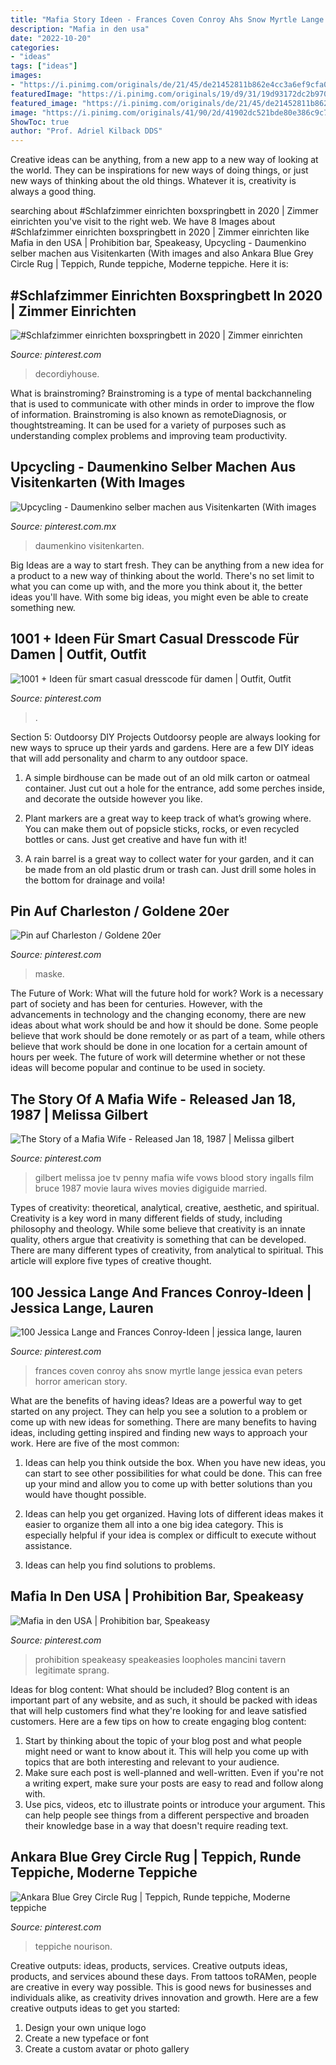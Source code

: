 ```yaml
---
title: "Mafia Story Ideen - Frances Coven Conroy Ahs Snow Myrtle Lange Jessica Evan Peters Horror American Story"
description: "Mafia in den usa"
date: "2022-10-20"
categories:
- "ideas"
tags: ["ideas"]
images:
- "https://i.pinimg.com/originals/de/21/45/de21452811b862e4cc3a6ef9cfa064d5.jpg"
featuredImage: "https://i.pinimg.com/originals/19/d9/31/19d93172dc2b970a79bbbb7c2302d454.jpg"
featured_image: "https://i.pinimg.com/originals/de/21/45/de21452811b862e4cc3a6ef9cfa064d5.jpg"
image: "https://i.pinimg.com/originals/41/90/2d/41902dc521bde80e386c9c711be16853.jpg"
ShowToc: true
author: "Prof. Adriel Kilback DDS"
---
```



Creative ideas can be anything, from a new app to a new way of looking at the world. They can be inspirations for new ways of doing things, or just new ways of thinking about the old things. Whatever it is, creativity is always a good thing.

	

		
searching about #Schlafzimmer einrichten boxspringbett in 2020 | Zimmer einrichten you've visit to the right web. We have 8 Images about #Schlafzimmer einrichten boxspringbett in 2020 | Zimmer einrichten like Mafia in den USA | Prohibition bar, Speakeasy, Upcycling - Daumenkino selber machen aus Visitenkarten (With images and also Ankara Blue Grey Circle Rug | Teppich, Runde teppiche, Moderne teppiche. Here it is:
		
    
## #Schlafzimmer Einrichten Boxspringbett In 2020 | Zimmer Einrichten

<img loading=lazy src="https://i.pinimg.com/236x/2c/6e/39/2c6e39f658e53869835ea358fd553ddd.jpg" onerror="this.onerror=null;this.src='https://tse1.mm.bing.net/th?id=OIP.KxUwBmhF7qPGM3fAClPdAAAAAA&amp;pid=15.1';" alt="#Schlafzimmer einrichten boxspringbett in 2020 | Zimmer einrichten">

_Source: pinterest.com_

>decordiyhouse. 

	

What is brainstroming?
Brainstroming is a type of mental backchanneling that is used to communicate with other minds in order to improve the flow of information. Brainstroming is also known as remoteDiagnosis, or thoughtstreaming. It can be used for a variety of purposes such as understanding complex problems and improving team productivity.

    
## Upcycling - Daumenkino Selber Machen Aus Visitenkarten (With Images

<img loading=lazy src="https://i.pinimg.com/originals/36/0b/c6/360bc6ae6ecf79b86a34cf1f0397c8eb.jpg" onerror="this.onerror=null;this.src='https://tse2.mm.bing.net/th?id=OIP.5ddCP8paJUGSSeXEuyO_awHaFj&amp;pid=15.1';" alt="Upcycling - Daumenkino selber machen aus Visitenkarten (With images">

_Source: pinterest.com.mx_

>daumenkino visitenkarten. 

	

Big Ideas are a way to start fresh. They can be anything from a new idea for a product to a new way of thinking about the world. There's no set limit to what you can come up with, and the more you think about it, the better ideas you'll have. With some big ideas, you might even be able to create something new.

    
## 1001 + Ideen Für Smart Casual Dresscode Für Damen | Outfit, Outfit

<img loading=lazy src="https://i.pinimg.com/originals/24/cd/9d/24cd9dbc5517f5705274b89a9f3e7357.jpg" onerror="this.onerror=null;this.src='https://tse4.mm.bing.net/th?id=OIP.0jJ3BCX_oJWnefRGt1BmDQHaJQ&amp;pid=15.1';" alt="1001 + Ideen für smart casual dresscode für damen | Outfit, Outfit">

_Source: pinterest.com_

>. 

	

Section 5: Outdoorsy DIY Projects
Outdoorsy people are always looking for new ways to spruce up their yards and gardens. Here are a few DIY ideas that will add personality and charm to any outdoor space.
1. A simple birdhouse can be made out of an old milk carton or oatmeal container. Just cut out a hole for the entrance, add some perches inside, and decorate the outside however you like.

2. Plant markers are a great way to keep track of what’s growing where. You can make them out of popsicle sticks, rocks, or even recycled bottles or cans. Just get creative and have fun with it!

3. A rain barrel is a great way to collect water for your garden, and it can be made from an old plastic drum or trash can. Just drill some holes in the bottom for drainage and voila!

    
## Pin Auf Charleston / Goldene 20er

<img loading=lazy src="https://i.pinimg.com/originals/a6/a1/1b/a6a11b618bef7cf93b3ce58465a39082.jpg" onerror="this.onerror=null;this.src='https://tse2.mm.bing.net/th?id=OIP.7UqLK6JOga_1VzTk2USeDAAAAA&amp;pid=15.1';" alt="Pin auf Charleston / Goldene 20er">

_Source: pinterest.com_

>maske. 

	

The Future of Work: What will the future hold for work?
Work is a necessary part of society and has been for centuries. However, with the advancements in technology and the changing economy, there are new ideas about what work should be and how it should be done. Some people believe that work should be done remotely or as part of a team, while others believe that work should be done in one location for a certain amount of hours per week. The future of work will determine whether or not these ideas will become popular and continue to be used in society.

    
## The Story Of A Mafia Wife - Released Jan 18, 1987 | Melissa Gilbert

<img loading=lazy src="https://i.pinimg.com/originals/de/21/45/de21452811b862e4cc3a6ef9cfa064d5.jpg" onerror="this.onerror=null;this.src='https://tse1.mm.bing.net/th?id=OIP.QlzkRBIukpYQbosykV7PvQAAAA&amp;pid=15.1';" alt="The Story of a Mafia Wife - Released Jan 18, 1987 | Melissa gilbert">

_Source: pinterest.com_

>gilbert melissa joe tv penny mafia wife vows blood story ingalls film bruce 1987 movie laura wives movies digiguide married. 

	

Types of creativity: theoretical, analytical, creative, aesthetic, and spiritual.
Creativity is a key word in many different fields of study, including philosophy and theology. While some believe that creativity is an innate quality, others argue that creativity is something that can be developed. There are many different types of creativity, from analytical to spiritual. This article will explore five types of creative thought.

    
## 100 Jessica Lange And Frances Conroy-Ideen | Jessica Lange, Lauren

<img loading=lazy src="https://i.pinimg.com/236x/fb/17/f8/fb17f83ada0623137cfac21af313ad94--freakshow-coven.jpg" onerror="this.onerror=null;this.src='https://tse2.mm.bing.net/th?id=OIP.aPNNtmXwil-tVlQdoKFiNQAAAA&amp;pid=15.1';" alt="100 Jessica Lange and Frances Conroy-Ideen | jessica lange, lauren">

_Source: pinterest.com_

>frances coven conroy ahs snow myrtle lange jessica evan peters horror american story. 

	

What are the benefits of having ideas?
Ideas are a powerful way to get started on any project. They can help you see a solution to a problem or come up with new ideas for something. There are many benefits to having ideas, including getting inspired and finding new ways to approach your work. Here are five of the most common: 
1. Ideas can help you think outside the box. When you have new ideas, you can start to see other possibilities for what could be done. This can free up your mind and allow you to come up with better solutions than you would have thought possible. 

2. Ideas can help you get organized. Having lots of different ideas makes it easier to organize them all into a one big idea category. This is especially helpful if your idea is complex or difficult to execute without assistance. 

3. Ideas can help you find solutions to problems.

    
## Mafia In Den USA | Prohibition Bar, Speakeasy

<img loading=lazy src="https://i.pinimg.com/originals/41/90/2d/41902dc521bde80e386c9c711be16853.jpg" onerror="this.onerror=null;this.src='https://tse1.mm.bing.net/th?id=OIP.VmUoN1EK79-dH6ZP-tQw-QHaEK&amp;pid=15.1';" alt="Mafia in den USA | Prohibition bar, Speakeasy">

_Source: pinterest.com_

>prohibition speakeasy speakeasies loopholes mancini tavern legitimate sprang. 

	

Ideas for blog content: What should be included?
Blog content is an important part of any website, and as such, it should be packed with ideas that will help customers find what they're looking for and leave satisfied customers. Here are a few tips on how to create engaging blog content:
1. Start by thinking about the topic of your blog post and what people might need or want to know about it. This will help you come up with topics that are both interesting and relevant to your audience. 
2. Make sure each post is well-planned and well-written. Even if you're not a writing expert, make sure your posts are easy to read and follow along with. 
3. Use pics, videos, etc to illustrate points or introduce your argument. This can help people see things from a different perspective and broaden their knowledge base in a way that doesn't require reading text. 

    
## Ankara Blue Grey Circle Rug | Teppich, Runde Teppiche, Moderne Teppiche

<img loading=lazy src="https://i.pinimg.com/originals/19/d9/31/19d93172dc2b970a79bbbb7c2302d454.jpg" onerror="this.onerror=null;this.src='https://tse3.mm.bing.net/th?id=OIP.p-WkVSenOM6gb1_cOfg_SAHaHa&amp;pid=15.1';" alt="Ankara Blue Grey Circle Rug | Teppich, Runde teppiche, Moderne teppiche">

_Source: pinterest.com_

>teppiche nourison. 

	

Creative outputs: ideas, products, services.
Creative outputs ideas, products, and services abound these days. From tattoos toRAMen, people are creative in every way possible. This is good news for businesses and individuals alike, as creativity drives innovation and growth. Here are a few creative outputs ideas to get you started:
1. Design your own unique logo
2. Create a new typeface or font
3. Create a custom avatar or photo gallery

